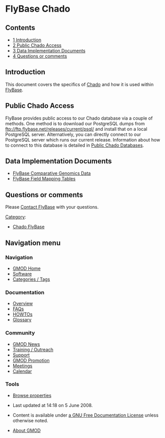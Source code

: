 



<span id="top"></span>




# <span dir="auto">FlyBase Chado</span>










## Contents



- [<span class="tocnumber">1</span>
  <span class="toctext">Introduction</span>](#Introduction)
- [<span class="tocnumber">2</span> <span class="toctext">Public Chado
  Access</span>](#Public_Chado_Access)
- [<span class="tocnumber">3</span> <span class="toctext">Data
  Implementation Documents</span>](#Data_Implementation_Documents)
- [<span class="tocnumber">4</span> <span class="toctext">Questions or
  comments</span>](#Questions_or_comments)



  

## <span id="Introduction" class="mw-headline">Introduction</span>

This document covers the specifics of
<a href="Chado" class="mw-redirect" title="Chado">Chado</a> and how it
is used within <a href="http://flybase.org" class="external text"
rel="nofollow">FlyBase</a>.

## <span id="Public_Chado_Access" class="mw-headline">Public Chado Access</span>

FlyBase provides public access to our Chado database via a couple of
methods. One method is to download our PostgreSQL dumps from
<a href="ftp://ftp.flybase.net/releases/current/psql/"
class="external free"
rel="nofollow">ftp://ftp.flybase.net/releases/current/psql/</a> and
install that on a local PostgreSQL server. Alternatively, you can
directly connect to our PostgreSQL server which runs our current
release. Information about how to connect to this database is detailed
in [Public Chado
Databases](Public_Chado_Databases "Public Chado Databases").

## <span id="Data_Implementation_Documents" class="mw-headline">Data Implementation Documents</span>

- [FlyBase Comparative Genomics
  Data](FlyBase_Comparative_Genomics_Data "FlyBase Comparative Genomics Data")
- [FlyBase Field Mapping
  Tables](FlyBase_Field_Mapping_Tables "FlyBase Field Mapping Tables")

## <span id="Questions_or_comments" class="mw-headline">Questions or comments</span>

Please <a href="http://flybase.org/cgi-bin/mailto-fbhelp.html"
class="external text" rel="nofollow">Contact FlyBase</a> with your
questions.




[Category](Special%3ACategories "Special%3ACategories"):

- [Chado FlyBase](Category%3AChado_FlyBase "Category%3AChado FlyBase")






## Navigation menu






### 



<a href="Main_Page"
style="background-image: url(../images/GMOD-cogs.png);"
title="Visit the main page"></a>


### Navigation



- <span id="n-GMOD-Home">[GMOD Home](Main_Page)</span>
- <span id="n-Software">[Software](GMOD_Components)</span>
- <span id="n-Categories-.2F-Tags">[Categories /
  Tags](Categories)</span>




### Documentation



- <span id="n-Overview">[Overview](Overview)</span>
- <span id="n-FAQs">[FAQs](Category%3AFAQ)</span>
- <span id="n-HOWTOs">[HOWTOs](Category%3AHOWTO)</span>
- <span id="n-Glossary">[Glossary](Glossary)</span>




### Community



- <span id="n-GMOD-News">[GMOD News](GMOD_News)</span>
- <span id="n-Training-.2F-Outreach">[Training /
  Outreach](Training_and_Outreach)</span>
- <span id="n-Support">[Support](Support)</span>
- <span id="n-GMOD-Promotion">[GMOD Promotion](GMOD_Promotion)</span>
- <span id="n-Meetings">[Meetings](Meetings)</span>
- <span id="n-Calendar">[Calendar](Calendar)</span>




### Tools

- <span id="t-smwbrowselink"><a href="Special%3ABrowse/FlyBase_Chado" rel="smw-browse">Browse
  properties</a></span>



- <span id="footer-info-lastmod">Last updated at 14:18 on 5 June
  2008.</span>
<!-- - <span id="footer-info-viewcount">14,246 page views.</span> -->
- <span id="footer-info-copyright">Content is available under
  <a href="http://www.gnu.org/licenses/fdl-1.3.html" class="external"
  rel="nofollow">a GNU Free Documentation License</a> unless otherwise
  noted.</span>

<!-- -->

- <span id="footer-places-about">[About
  GMOD](GMOD%3AAbout "GMOD%3AAbout")</span>

<!-- -->




